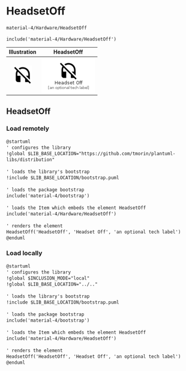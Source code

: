 # HeadsetOff


```text
material-4/Hardware/HeadsetOff
```

```text
include('material-4/Hardware/HeadsetOff')
```



| Illustration | HeadsetOff |
| :---: | :---: |
| ![illustration for Illustration](../../material-4/Hardware/HeadsetOff.png) | ![illustration for HeadsetOff](../../material-4/Hardware/HeadsetOff.Local.png) |




## HeadsetOff

### Load remotely
```plantuml
@startuml
' configures the library
!global $LIB_BASE_LOCATION="https://github.com/tmorin/plantuml-libs/distribution"

' loads the library's bootstrap
!include $LIB_BASE_LOCATION/bootstrap.puml

' loads the package bootstrap
include('material-4/bootstrap')

' loads the Item which embeds the element HeadsetOff
include('material-4/Hardware/HeadsetOff')

' renders the element
HeadsetOff('HeadsetOff', 'Headset Off', 'an optional tech label')
@enduml
```

### Load locally
```plantuml
@startuml
' configures the library
!global $INCLUSION_MODE="local"
!global $LIB_BASE_LOCATION="../.."

' loads the library's bootstrap
!include $LIB_BASE_LOCATION/bootstrap.puml

' loads the package bootstrap
include('material-4/bootstrap')

' loads the Item which embeds the element HeadsetOff
include('material-4/Hardware/HeadsetOff')

' renders the element
HeadsetOff('HeadsetOff', 'Headset Off', 'an optional tech label')
@enduml
```

